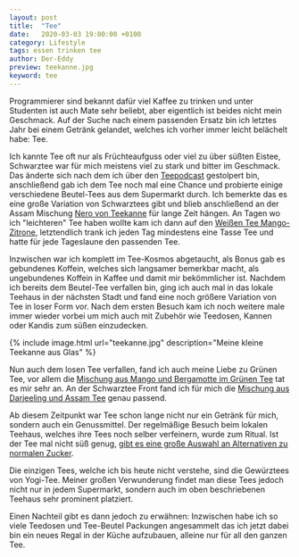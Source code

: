 ```yaml
---
layout: post
title:  "Tee"
date:   2020-03-03 19:00:00 +0100
category: Lifestyle
tags: essen trinken tee
author: Der-Eddy
preview: teekanne.jpg
keyword: tee
---
```

Programmierer sind bekannt dafür viel Kaffee zu trinken und unter Studenten ist auch Mate sehr beliebt, aber eigentlich ist beides nicht mein Geschmack. Auf der Suche nach einem passenden Ersatz bin ich letztes Jahr bei einem Getränk gelandet, welches ich vorher immer leicht belächelt habe: Tee.

Ich kannte Tee oft nur als Früchteaufguss oder viel zu über süßten Eistee, Schwarztee war für mich meistens viel zu stark und bitter im Geschmack. Das änderte sich nach dem ich über den <a href="https://www.patreon.com/posts/23506299">Teepodcast</a> gestolpert bin, anschließend gab ich dem Tee noch mal eine Chance und probierte einige verschiedene Beutel-Tees aus dem Supermarkt durch. Ich bemerkte das es eine große Variation von Schwarztees gibt und blieb anschließend an der Assam Mischung <a href="https://www.teekanne.de/shop/de-de/nero.html">Nero von Teekanne</a> für lange Zeit hängen. An Tagen wo ich "leichteren" Tee haben wollte kam ich dann auf den <a href="https://www.teekanne.de/shop/de-de/weisser-tee-mango-zitrone.html">Weißen Tee Mango-Zitrone</a>, letztendlich trank ich jeden Tag mindestens eine Tasse Tee und hatte für jede Tageslaune den passenden Tee.

Inzwischen war ich komplett im Tee-Kosmos abgetaucht, als Bonus gab es gebundenes Koffein, welches sich langsamer bemerkbar macht, als ungebundenes Koffein in Kaffee und damit mir bekömmlicher ist. Nachdem ich bereits dem Beutel-Tee verfallen bin, ging ich auch mal in das lokale Teehaus in der nächsten Stadt und fand eine noch größere Variation von Tee in loser Form vor. Nach dem ersten Besuch kam ich noch weitere male immer wieder vorbei um mich auch mit Zubehör wie Teedosen, Kannen oder Kandis zum süßen einzudecken.

{% include image.html url="teekanne.jpg" description="Meine kleine Teekanne aus Glas" %}

Nun auch dem losen Tee verfallen, fand ich auch meine Liebe zu Grünen Tee, vor allem die <a href="https://teehaus-bachfischer.de/bio-sunrise">Mischung aus Mango und Bergamotte im Grünen Tee</a> tat es mir sehr an. An der Schwarztee Front fand ich für mich die <a href="https://teehaus-bachfischer.de/regensburger-raritaet?number=085-50">Mischung aus Darjeeling und Assam Tee</a> genau passend.

Ab diesem Zeitpunkt war Tee schon lange nicht nur ein Getränk für mich, sondern auch ein Genussmittel. Der regelmäßige Besuch beim lokalen Teehaus, welches ihre Tees noch selber verfeinern, wurde zum Ritual. Ist der Tee mal nicht süß genug, <a href="https://teehaus-bachfischer.de/zucker-kandis?p=1">gibt es eine große Auswahl an Alternativen zu normalen Zucker</a>.

Die einzigen Tees, welche ich bis heute nicht verstehe, sind die Gewürztees von Yogi-Tee. Meiner großen Verwunderung findet man diese Tees jedoch nicht nur in jedem Supermarkt, sondern auch im oben beschriebenen Teehaus sehr prominent platziert.

Einen Nachteil gibt es dann jedoch zu erwähnen: Inzwischen habe ich so viele Teedosen und Tee-Beutel Packungen angesammelt das ich jetzt dabei bin ein neues Regal in der Küche aufzubauen, alleine nur für all den ganzen Tee.